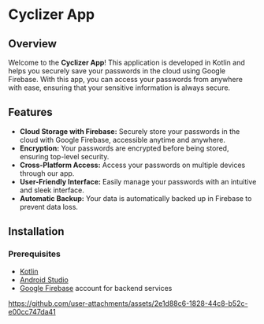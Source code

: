 # Cyclizer App

## Overview

Welcome to the **Cyclizer App**! This application is developed in Kotlin and helps you securely save your passwords in the cloud using Google Firebase. With this app, you can access your passwords from anywhere with ease, ensuring that your sensitive information is always secure.

## Features

- **Cloud Storage with Firebase:** Securely store your passwords in the cloud with Google Firebase, accessible anytime and anywhere.
- **Encryption:** Your passwords are encrypted before being stored, ensuring top-level security.
- **Cross-Platform Access:** Access your passwords on multiple devices through our app.
- **User-Friendly Interface:** Easily manage your passwords with an intuitive and sleek interface.
- **Automatic Backup:** Your data is automatically backed up in Firebase to prevent data loss.

## Installation

### Prerequisites

- [Kotlin](https://kotlinlang.org/)
- [Android Studio](https://developer.android.com/studio)
- [Google Firebase](https://firebase.google.com/) account for backend services




https://github.com/user-attachments/assets/2e1d88c6-1828-44c8-b52c-e00cc747da41


